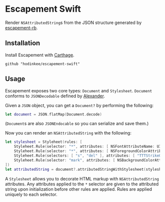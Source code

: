 # Escapement Swift

Render `NSAttributedString`s from the JSON structure generated by [escapement-rb](https://github.com/hodinkee/escapement-rb).

## Installation

Install Escapement with [Carthage](https://github.com/Carthage/Carthage).

```
github "hodinkee/escapement-swift"
```

## Usage

Escapement exposes two core types: `Document` and `Stylesheet`. `Document` conforms to `JSONDecodable` defined by [Alexander](https://github.com/hodinkee/alexander).

Given a `JSON` object, you can get a `Document?` by performing the following:

```swift
let document = JSON.flatMap(Document.decode)
```

(`Document`s are also `JSONEndocable` so you can serialize and save them.)

Now you can render an `NSAttributedString` with the following:

```swift
let stylesheet = Styleheet(rules: [
    Styleheet.Rule(selector: "*", attributes: [ NSFontAttributeName: UIFont(name: "TiemposText-Regular", size: 18)! ]),
    Styleheet.Rule(selector: "*", attributes: [ NSForegroundColorAttributeName: Theme.darkTextColor() ]),
    Styleheet.Rule(selectors: [ "s", "del" ], attributes: [ "TTTStrikeOutAttribute": NSUnderlineStyle.StyleSingle.rawValue ]),
    Styleheet.Rule(selector: "mark", attributes: [ NSBackgroundColorAttributeName: colorWithHex(0xEEEEEE) ])
])
let attributedString = document?.attributedStringWithStylesheet(stylesheet)
```

A `Stylesheet` allows you to decorate HTML markup with `NSAttributedString` attributes. Any attributes applied to the `*` selector are given to the attributed string upon initialization before other rules are applied. Rules are applied uniquely to each selector.
